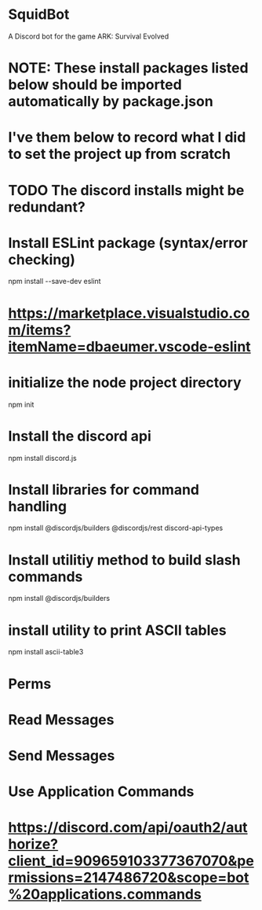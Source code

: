 # SquidBot
A Discord bot for the game ARK: Survival Evolved

# NOTE: These install packages listed below should be imported automatically by package.json
# I've them below to record what I did to set the project up from scratch
# TODO The discord installs might be redundant?

# Install ESLint package (syntax/error checking)
npm install --save-dev eslint
# https://marketplace.visualstudio.com/items?itemName=dbaeumer.vscode-eslint

# initialize the node project directory
npm init

# Install the discord api
npm install discord.js

# Install libraries for command handling
npm install @discordjs/builders @discordjs/rest discord-api-types

# Install utilitiy method to build slash commands
npm install @discordjs/builders

# install utility to print ASCII tables
npm install ascii-table3

# Perms
# Read Messages
# Send Messages
# Use Application Commands
# https://discord.com/api/oauth2/authorize?client_id=909659103377367070&permissions=2147486720&scope=bot%20applications.commands